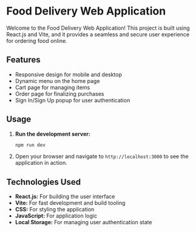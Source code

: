 # Food Delivery Web Application

Welcome to the Food Delivery Web Application! This project is built using React.js and Vite, and it provides a seamless and secure user experience for ordering food online.


## Features

- Responsive design for mobile and desktop
- Dynamic menu on the home page
- Cart page for managing items
- Order page for finalizing purchases
- Sign In/Sign Up popup for user authentication


## Usage

1. **Run the development server:**

    ```bash
    npm run dev
    ```

2. Open your browser and navigate to `http://localhost:3000` to see the application in action.


## Technologies Used

- **React.js:** For building the user interface
- **Vite:** For fast development and build tooling
- **CSS:** For styling the application
- **JavaScript:** For application logic
- **Local Storage:** For managing user authentication state






